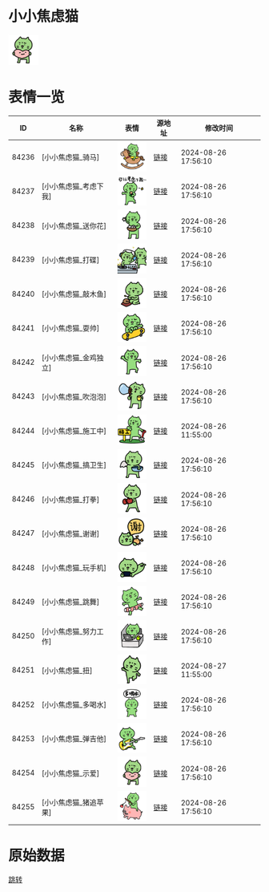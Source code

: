 # 小小焦虑猫

<img src="./cover.png" height="60" alt="cover" />

# 表情一览

|ID|名称|表情|源地址|修改时间|
|----|----|----|----|----|
|84236|[小小焦虑猫_骑马]|<img src="./pic/084236_%5B小小焦虑猫_骑马%5D.png" height="60" alt="骑马"/>|[链接](https://i0.hdslb.com/bfs/garb/034835723bc27162ff57960d0dc2511d86bd380a.png)|2024-08-26 17:56:10|
|84237|[小小焦虑猫_考虑下我]|<img src="./pic/084237_%5B小小焦虑猫_考虑下我%5D.png" height="60" alt="考虑下我"/>|[链接](https://i0.hdslb.com/bfs/garb/4c87a88adeb0faedeb89ee3af8fca9533eafa924.png)|2024-08-26 17:56:10|
|84238|[小小焦虑猫_送你花]|<img src="./pic/084238_%5B小小焦虑猫_送你花%5D.png" height="60" alt="送你花"/>|[链接](https://i0.hdslb.com/bfs/garb/55ce7414669fc2cf46f10026b4d8a612b27c4e85.png)|2024-08-26 17:56:10|
|84239|[小小焦虑猫_打碟]|<img src="./pic/084239_%5B小小焦虑猫_打碟%5D.png" height="60" alt="打碟"/>|[链接](https://i0.hdslb.com/bfs/garb/e4bc47fd12bf41f2038de8672acd0ab77374462f.png)|2024-08-26 17:56:10|
|84240|[小小焦虑猫_敲木鱼]|<img src="./pic/084240_%5B小小焦虑猫_敲木鱼%5D.png" height="60" alt="敲木鱼"/>|[链接](https://i0.hdslb.com/bfs/garb/929400f38813a178c95ab620ff62e1184b0f1e9a.png)|2024-08-26 17:56:10|
|84241|[小小焦虑猫_耍帅]|<img src="./pic/084241_%5B小小焦虑猫_耍帅%5D.png" height="60" alt="耍帅"/>|[链接](https://i0.hdslb.com/bfs/garb/300c123a67e5d5a5202c57121375030d4415126b.png)|2024-08-26 17:56:10|
|84242|[小小焦虑猫_金鸡独立]|<img src="./pic/084242_%5B小小焦虑猫_金鸡独立%5D.png" height="60" alt="金鸡独立"/>|[链接](https://i0.hdslb.com/bfs/garb/fb28ef94eae86d8502433eed6224aeb1ab1c0c2e.png)|2024-08-26 17:56:10|
|84243|[小小焦虑猫_吹泡泡]|<img src="./pic/084243_%5B小小焦虑猫_吹泡泡%5D.png" height="60" alt="吹泡泡"/>|[链接](https://i0.hdslb.com/bfs/garb/a3ba49efd6498a827800eeab489a32ff68d8ac08.png)|2024-08-26 17:56:10|
|84244|[小小焦虑猫_施工中]|<img src="./pic/084244_%5B小小焦虑猫_施工中%5D.png" height="60" alt="施工中"/>|[链接](https://i0.hdslb.com/bfs/garb/5bd193e939a68ab4f21f34160f347c058651e734.png)|2024-08-26 11:55:00|
|84245|[小小焦虑猫_搞卫生]|<img src="./pic/084245_%5B小小焦虑猫_搞卫生%5D.png" height="60" alt="搞卫生"/>|[链接](https://i0.hdslb.com/bfs/garb/a8bc3c38e7b17624958cec4d5f0bccd7cb24f082.png)|2024-08-26 17:56:10|
|84246|[小小焦虑猫_打拳]|<img src="./pic/084246_%5B小小焦虑猫_打拳%5D.png" height="60" alt="打拳"/>|[链接](https://i0.hdslb.com/bfs/garb/088b4d8bc99e1ddf10712bb78dada597e718d97b.png)|2024-08-26 17:56:10|
|84247|[小小焦虑猫_谢谢]|<img src="./pic/084247_%5B小小焦虑猫_谢谢%5D.png" height="60" alt="谢谢"/>|[链接](https://i0.hdslb.com/bfs/garb/df0d19818f0af37deba46cabae9519d60fe55f8c.png)|2024-08-26 17:56:10|
|84248|[小小焦虑猫_玩手机]|<img src="./pic/084248_%5B小小焦虑猫_玩手机%5D.png" height="60" alt="玩手机"/>|[链接](https://i0.hdslb.com/bfs/garb/db2790cd2cf6669deb2877b4e206bcd4640fb3d9.png)|2024-08-26 17:56:10|
|84249|[小小焦虑猫_跳舞]|<img src="./pic/084249_%5B小小焦虑猫_跳舞%5D.png" height="60" alt="跳舞"/>|[链接](https://i0.hdslb.com/bfs/garb/3da7ba62b825776b1f34d8f0cb10cd28bbb5e3e0.png)|2024-08-26 17:56:10|
|84250|[小小焦虑猫_努力工作]|<img src="./pic/084250_%5B小小焦虑猫_努力工作%5D.png" height="60" alt="努力工作"/>|[链接](https://i0.hdslb.com/bfs/garb/840489d716074c2d9a4e80ba4c1393af6af2e1e0.png)|2024-08-26 17:56:10|
|84251|[小小焦虑猫_扭]|<img src="./pic/084251_%5B小小焦虑猫_扭%5D.png" height="60" alt="扭"/>|[链接](https://i0.hdslb.com/bfs/garb/07b0a7207616d74b0579360988fa242a7f693bca.png)|2024-08-27 11:55:00|
|84252|[小小焦虑猫_多喝水]|<img src="./pic/084252_%5B小小焦虑猫_多喝水%5D.png" height="60" alt="多喝水"/>|[链接](https://i0.hdslb.com/bfs/garb/dd88f5f2e0bf40a0ec2b52265e422cb7a7a8b3de.png)|2024-08-26 17:56:10|
|84253|[小小焦虑猫_弹吉他]|<img src="./pic/084253_%5B小小焦虑猫_弹吉他%5D.png" height="60" alt="弹吉他"/>|[链接](https://i0.hdslb.com/bfs/garb/312e3eab3fe27e4ce2cdda7d3b98e77fc71ace84.png)|2024-08-26 17:56:10|
|84254|[小小焦虑猫_示爱]|<img src="./pic/084254_%5B小小焦虑猫_示爱%5D.png" height="60" alt="示爱"/>|[链接](https://i0.hdslb.com/bfs/garb/63c24a95e473c1ec2f0a2f6a5df980c32cf26361.png)|2024-08-26 17:56:10|
|84255|[小小焦虑猫_猪追苹果]|<img src="./pic/084255_%5B小小焦虑猫_猪追苹果%5D.png" height="60" alt="猪追苹果"/>|[链接](https://i0.hdslb.com/bfs/garb/40e1d11f624efd97c78fc9d17da62b53469288e7.png)|2024-08-26 17:56:10|

# 原始数据

[跳转](./raw.json)

